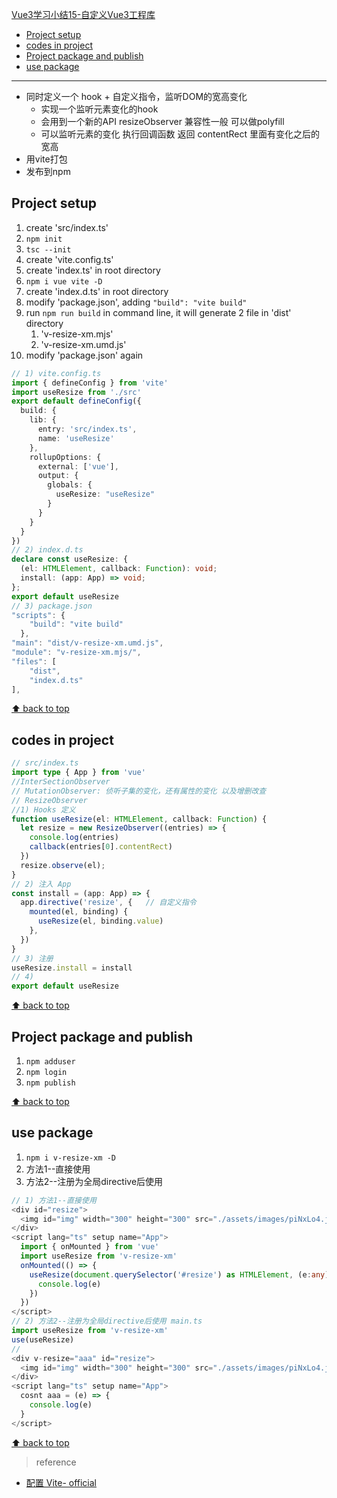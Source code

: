 [Vue3学习小结15-自定义Vue3工程库](#top)

- [Project setup](#project-setup)
- [codes in project](#codes-in-project)
- [Project package and publish](#project-package-and-publish)
- [use package](#use-package)

---------------------------

- 同时定义一个 hook + 自定义指令，监听DOM的宽高变化
  - 实现一个监听元素变化的hook
  - 会用到一个新的API resizeObserver  兼容性一般 可以做polyfill
  - 可以监听元素的变化 执行回调函数 返回 contentRect 里面有变化之后的宽高
- 用vite打包
- 发布到npm

## Project setup

1. create 'src/index.ts'
2. `npm init`
3. `tsc --init`
4. create 'vite.config.ts'
5. create 'index.ts' in root directory
6. `npm i vue vite -D`
7. create 'index.d.ts' in root directory
8. modify 'package.json', adding `"build": "vite build"`
9. run `npm run build` in command line, it will generate 2 file in 'dist' directory
   1.  'v-resize-xm.mjs'
   2.  'v-resize-xm.umd.js'
10. modify 'package.json' again

```ts
// 1) vite.config.ts
import { defineConfig } from 'vite'
import useResize from './src'
export default defineConfig({
  build: {
    lib: {
      entry: 'src/index.ts',
      name: 'useResize'
    },
    rollupOptions: {
      external: ['vue'],
      output: {
        globals: {
          useResize: "useResize"
        }
      }
    }
  }
})
// 2) index.d.ts
declare const useResize: {
  (el: HTMLElement, callback: Function): void;
  install: (app: App) => void;
};
export default useResize
// 3) package.json
"scripts": {
    "build": "vite build"
  },
"main": "dist/v-resize-xm.umd.js",
"module": "v-resize-xm.mjs/",
"files": [
    "dist",
    "index.d.ts"
],
```

[⬆ back to top](#top)

## codes in project

```ts
// src/index.ts
import type { App } from 'vue'
//InterSectionObserver
// MutationObserver: 侦听子集的变化，还有属性的变化 以及增删改查
// ResizeObserver 
//1) Hooks 定义
function useResize(el: HTMLElement, callback: Function) {
  let resize = new ResizeObserver((entries) => {
    console.log(entries)
    callback(entries[0].contentRect)
  })
  resize.observe(el);
}
// 2) 注入 App
const install = (app: App) => {
  app.directive('resize', {   // 自定义指令
    mounted(el, binding) {
      useResize(el, binding.value)
    },
  })
}
// 3) 注册
useResize.install = install
// 4) 
export default useResize
```

[⬆ back to top](#top)

## Project package and publish

1. `npm adduser`
2. `npm login`
3. `npm publish`

[⬆ back to top](#top)

## use package

1. `npm i v-resize-xm -D`
2. 方法1--直接使用
3. 方法2--注册为全局directive后使用

```ts
// 1) 方法1--直接使用
<div id="resize">
  <img id="img" width="300" height="300" src="./assets/images/piNxLo4.jpg" />
</div>
<script lang="ts" setup name="App">
  import { onMounted } from 'vue'
  import useResize from 'v-resize-xm'
  onMounted(() => {
    useResize(document.querySelector('#resize') as HTMLElement, (e:any){
      console.log(e)
    })
  })
</script>
// 2) 方法2--注册为全局directive后使用 main.ts
import useResize from 'v-resize-xm'
use(useResize)
// 
<div v-resize="aaa" id="resize">
  <img id="img" width="300" height="300" src="./assets/images/piNxLo4.jpg" />
</div>
<script lang="ts" setup name="App">
  cosnt aaa = (e) => {
    console.log(e)
  }
</script>
```

[⬆ back to top](#top)

> reference
- [配置 Vite- official](https://cn.vitejs.dev/config/)